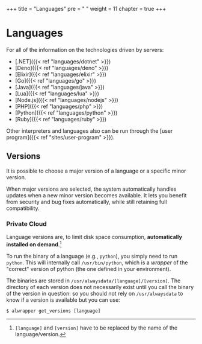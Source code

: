 +++
title = "Languages"
pre = "<i class='fas fa-fw fa-code'></i> "
weight = 11
chapter = true
+++

# Languages

For all of the information on the technologies driven by servers:

- [.NET]({{< ref "languages/dotnet" >}})
- [Deno]({{< ref "languages/deno" >}})
- [Elixir]({{< ref "languages/elixir" >}})
- [Go]({{< ref "languages/go" >}})
- [Java]({{< ref "languages/java" >}})
- [Lua]({{< ref "languages/lua" >}})
- [Node.js]({{< ref "languages/nodejs" >}})
- [PHP]({{< ref "languages/php" >}})
- [Python]({{< ref "languages/python" >}})
- [Ruby]({{< ref "languages/ruby" >}})

Other interpreters and languages also can be run through the [user program]({{< ref "sites/user-program" >}}).

## Versions

It is possible to choose a major version of a language or a specific minor version.

When major versions are selected, the system automatically handles updates when a new minor version becomes available. It lets you benefit from security and bug fixes automatically, while still retaining full compatibility.

### Private Cloud

Language versions are, to limit disk space consumption, **automatically installed on demand**.[^1]

To run the binary of a language (e.g., `python`), you simply need to run `python`. This will internally call `/usr/bin/python`, which is a *wrapper* of the "correct" version of python (the one defined in your environment).

The binaries are stored in `/usr/alwaysdata/[language]/[version]`. The directory of each version does not necessarily exist until you call the binary of the version in question: so you should not rely on `/usr/alwaysdata` to know if a version is available but you can use:

```
$ alwrapper get_versions [language]
```

[^1]: `[language]` and `[version]` have to be replaced by the name of the language/version.
